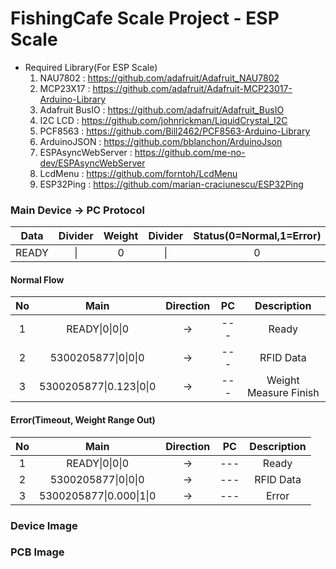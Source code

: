 # FishingCafe Scale Project - ESP Scale

- Required Library(For ESP Scale)
    1. NAU7802 : https://github.com/adafruit/Adafruit_NAU7802
    2. MCP23X17 : https://github.com/adafruit/Adafruit-MCP23017-Arduino-Library  
    3. Adafruit BusIO : https://github.com/adafruit/Adafruit_BusIO  
    4. I2C LCD : https://github.com/johnrickman/LiquidCrystal_I2C
    5. PCF8563 : https://github.com/Bill2462/PCF8563-Arduino-Library
    6. ArduinoJSON : https://github.com/bblanchon/ArduinoJson
    7. ESPAsyncWebServer : https://github.com/me-no-dev/ESPAsyncWebServer
    8. LcdMenu : https://github.com/forntoh/LcdMenu
    9. ESP32Ping : https://github.com/marian-craciunescu/ESP32Ping

### Main Device -> PC Protocol
|Data|Divider|Weight|Divider|Status(0=Normal,1=Error)|Divider|Button(0~4)|
|:---:|:---:|:---:|:---:|:---:|:---:|:---:|
|READY|\||0|\||0|\||0|

#### Normal Flow
|No|Main|Direction|PC|Description|
|:---:|:---:|:---:|:---:|:---:|
|1|READY\|0\|0\|0|->|---|Ready|
|2|5300205877\|0\|0\|0|->|---|RFID Data|
|3|5300205877\|0.123\|0\|0|->|---|Weight Measure Finish|

#### Error(Timeout, Weight Range Out)
|No|Main|Direction|PC|Description|
|:---:|:---:|:---:|:---:|:---:|
|1|READY\|0\|0\|0|->|---|Ready|
|2|5300205877\|0\|0\|0|->|---|RFID Data|
|3|5300205877\|0.000\|1\|0|->|---|Error|

### Device Image

### PCB Image
